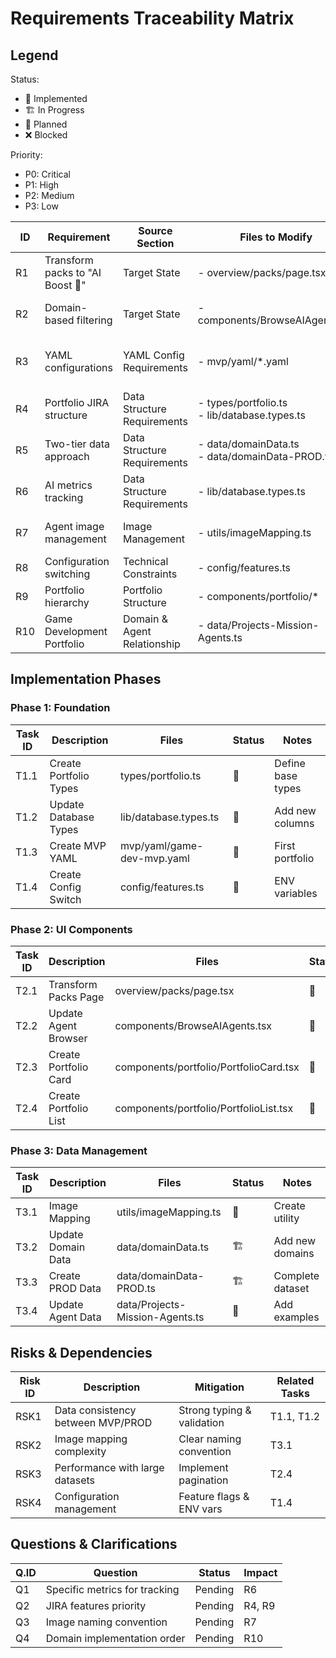 # Requirements Traceability Matrix

## Legend
Status:
- 🚀 Implemented
- 🏗️ In Progress
- 📅 Planned
- ❌ Blocked

Priority:
- P0: Critical
- P1: High
- P2: Medium
- P3: Low

| ID | Requirement | Source Section | Files to Modify | Status | Priority | Dependencies | Notes |
|----|-------------|----------------|-----------------|--------|-----------|--------------|-------|
| R1 | Transform packs to "AI Boost 🚀" | Target State | - overview/packs/page.tsx | 📅 | P0 | None | Replace headshots gallery |
| R2 | Domain-based filtering | Target State | - components/BrowseAIAgents.tsx | 📅 | P0 | None | Already has basic structure |
| R3 | YAML configurations | YAML Config Requirements | - mvp/yaml/*.yaml | 📅 | P0 | None | Need both MVP & PROD versions |
| R4 | Portfolio JIRA structure | Data Structure Requirements | - types/portfolio.ts<br />- lib/database.types.ts | 📅 | P0 | None | Define types first |
| R5 | Two-tier data approach | Data Structure Requirements | - data/domainData.ts<br />- data/domainData-PROD.ts | 🏗️ | P0 | None | Basic structure exists |
| R6 | AI metrics tracking | Data Structure Requirements | - lib/database.types.ts | 📅 | P1 | R4 | Add metrics columns |
| R7 | Agent image management | Image Management | - utils/imageMapping.ts | 📅 | P1 | None | Create mapping utility |
| R8 | Configuration switching | Technical Constraints | - config/features.ts | 📅 | P1 | None | ENV based switching |
| R9 | Portfolio hierarchy | Portfolio Structure | - components/portfolio/* | 📅 | P1 | R4 | Create components |
| R10 | Game Development Portfolio | Domain & Agent Relationship | - data/Projects-Mission-Agents.ts | 📅 | P2 | R3 | Update example data |

## Implementation Phases

### Phase 1: Foundation
| Task ID | Description | Files | Status | Notes |
|---------|-------------|-------|--------|--------|
| T1.1 | Create Portfolio Types | types/portfolio.ts | 📅 | Define base types |
| T1.2 | Update Database Types | lib/database.types.ts | 📅 | Add new columns |
| T1.3 | Create MVP YAML | mvp/yaml/game-dev-mvp.yaml | 📅 | First portfolio |
| T1.4 | Create Config Switch | config/features.ts | 📅 | ENV variables |

### Phase 2: UI Components
| Task ID | Description | Files | Status | Notes |
|---------|-------------|-------|--------|--------|
| T2.1 | Transform Packs Page | overview/packs/page.tsx | 📅 | Rename & restructure |
| T2.2 | Update Agent Browser | components/BrowseAIAgents.tsx | 📅 | Add filtering |
| T2.3 | Create Portfolio Card | components/portfolio/PortfolioCard.tsx | 📅 | New component |
| T2.4 | Create Portfolio List | components/portfolio/PortfolioList.tsx | 📅 | New component |

### Phase 3: Data Management
| Task ID | Description | Files | Status | Notes |
|---------|-------------|-------|--------|--------|
| T3.1 | Image Mapping | utils/imageMapping.ts | 📅 | Create utility |
| T3.2 | Update Domain Data | data/domainData.ts | 🏗️ | Add new domains |
| T3.3 | Create PROD Data | data/domainData-PROD.ts | 🏗️ | Complete dataset |
| T3.4 | Update Agent Data | data/Projects-Mission-Agents.ts | 📅 | Add examples |

## Risks & Dependencies
| Risk ID | Description | Mitigation | Related Tasks |
|---------|-------------|------------|---------------|
| RSK1 | Data consistency between MVP/PROD | Strong typing & validation | T1.1, T1.2 |
| RSK2 | Image mapping complexity | Clear naming convention | T3.1 |
| RSK3 | Performance with large datasets | Implement pagination | T2.4 |
| RSK4 | Configuration management | Feature flags & ENV vars | T1.4 |

## Questions & Clarifications
| Q.ID | Question | Status | Impact |
|------|----------|--------|---------|
| Q1 | Specific metrics for tracking | Pending | R6 |
| Q2 | JIRA features priority | Pending | R4, R9 |
| Q3 | Image naming convention | Pending | R7 |
| Q4 | Domain implementation order | Pending | R10 | 